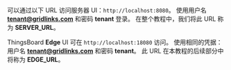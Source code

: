 可以通过以下 URL 访问服务器 UI：`http://localhost:8080`。
使用用户名 **tenant@gridlinks.com** 和密码 **tenant** 登录。
在整个教程中，我们将此 URL 称为 **SERVER_URL**。

ThingsBoard **Edge** UI 可在 `http://localhost:18080` 访问。
使用相同的凭据：用户名 **tenant@gridlinks.com** 和密码 **tenant**。
此 URL 在本教程的后续部分中将称为 **EDGE_URL**。